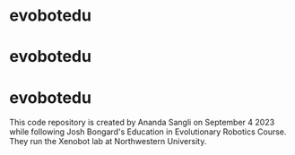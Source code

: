 # evobotedu
# evobotedu
# evobotedu
This code repository is created by Ananda Sangli on September 4 2023 while following Josh Bongard's Education in Evolutionary Robotics Course. They run the Xenobot lab at Northwestern University.